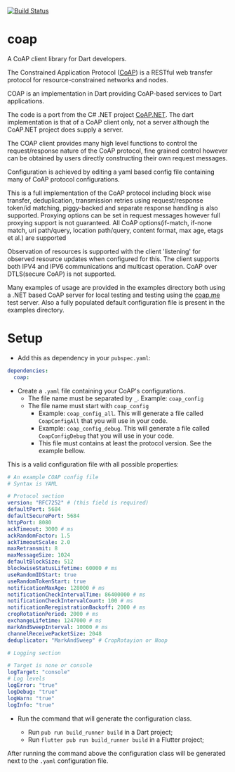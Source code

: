 [![Build Status](https://travis-ci.org/shamblett/coap.svg?branch=master)](https://travis-ci.org/shamblett/coap)
# coap

A CoAP client library for Dart developers.

The Constrained Application Protocol ([CoAP](https://datatracker.ietf.org/doc/draft-ietf-core-coap/)) 
is a RESTful web transfer protocol for resource-constrained networks and nodes.

COAP is an implementation in Dart providing CoAP-based services to Dart applications. 

The code is a port from the C# .NET project [CoAP.NET](https://github.com/smeshlink/CoAP.NET). The dart implementation is that
of a CoAP client only, not a server although the CoAP.NET project does supply a server.

The COAP client provides many high level functions to control the request/response nature of the CoAP protocol, 
fine grained control however can be obtained by users directly constructing their own request messages. 

Configuration is achieved by editing a yaml based config file containing many of CoAP protocol configurations.

This is a full implementation of the CoAP protocol including block wise transfer, deduplication, transmission retries using
request/response token/id matching, piggy-backed and separate response handling is also supported. Proxying options can be set in request messages however full proxying support is
not guaranteed. All CoAP options(if-match, if-none match, uri path/query, location path/query, content format, max age, 
etags et al.) are supported  
 
 Observation of resources is supported with the client 'listening' for observed resource updates 
 when configured for this. The client supports both IPV4 and IPV6 communications and multicast operation. CoAP 
 over DTLS(secure CoAP) is not supported.

Many examples of usage are provided in the examples directory both using a .NET based CoAP server for local testing
and testing using the [coap.me](http://coap.me/) test server. Also a fully populated default configuration
file is present in the examples directory.

# Setup

* Add this as dependency in your `pubspec.yaml`:

````yaml
dependencies:
  coap:
````

* Create a `.yaml` file containing your CoAP's configurations.
  * The file name must be separated by `_`. Example: `coap_config`
  * The file name must start with `coap_config`
    * Example: `coap_config_all`. This will generate a file called `CoapConfigAll` that you will use in your code.
    * Example: `coap_config_debug`. This will generate a file called `CoapConfigDebug` that you will use in your code.
    * This file must contains at least the protocol version. See the example bellow.

This is a valid configuration file with all possible properties:

````yaml
# An example COAP config file
# Syntax is YAML

# Protocol section
version: "RFC7252" # (this field is required)
defaultPort: 5684
defaultSecurePort: 5684
httpPort: 8080
ackTimeout: 3000 # ms
ackRandomFactor: 1.5
ackTimeoutScale: 2.0
maxRetransmit: 8
maxMessageSize: 1024
defaultBlockSize: 512
blockwiseStatusLifetime: 60000 # ms
useRandomIDStart: true
useRandomTokenStart: true
notificationMaxAge: 128000 # ms
notificationCheckIntervalTime: 86400000 # ms
notificationCheckIntervalCount: 100 # ms
notificationReregistrationBackoff: 2000 # ms
cropRotationPeriod: 2000 # ms
exchangeLifetime: 1247000 # ms
markAndSweepInterval: 10000 # ms
channelReceivePacketSize: 2048
deduplicator: "MarkAndSweep" # CropRotayion or Noop

# Logging section

# Target is none or console
logTarget: "console"
# Log levels
logError: "true"
logDebug: "true"
logWarn: "true"
logInfo: "true"
````

* Run the command that will generate the configuration class.

  * Run `pub run build_runner build` in a Dart project;
  * Run `flutter pub run build_runner build` in a Flutter project;

After running the command above the configuration class will be generated next to the `.yaml` configuration file.
